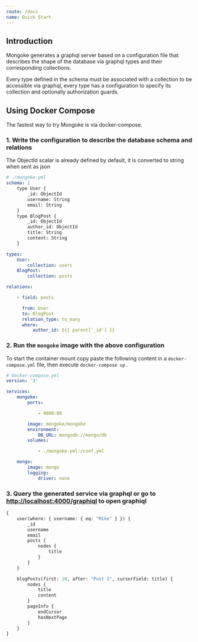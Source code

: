 ```yaml
---
route: /docs
name: Quick Start
---
```


## Introduction

Mongoke generates a graphql server based on a configuration file that describes the shape of the database via graphql types and their corresponding collections.

Every type defined in the schema must be associated with a collection to be accessible via graphql, every type has a configuration to specify its collection and optionally authorization guards.

## Using Docker Compose

The fastest way to try Mongoke is via docker-compose.

### 1. Write the configuration to describe the database schema and relations

The ObjectId scalar is already defined by default, it is converted to string when sent as json

``` yaml
# ./mongoke.yml
schema: |
    type User {
        _id: ObjectId
        username: String
        email: String
    }
    type BlogPost {
        _id: ObjectId
        author_id: ObjectId
        title: String
        content: String
    }

types:
    User:
        collection: users
    BlogPost:
        collection: posts

relations:

    - field: posts

      from: User
      to: BlogPost
      relation_type: to_many
      where:
          author_id: ${{ parent['_id'] }}
```

### 2. Run the `mongoke` image with the above configuration

To start the container mount copy paste the following content in a `docker-compose.yml` file, then execute `docker-compose up` .

``` yaml
# docker-compose.yml
version: '3'

services:
    mongoke:
        ports:

            - 4000:80

        image: mongoke/mongoke
        environment:
            DB_URL: mongodb://mongo/db
        volumes:

            - ./mongoke.yml:/conf.yml

    mongo:
        image: mongo
        logging:
            driver: none
```

### 3. Query the generated service via graphql or go to [http://localhost:4000/graphiql](http://localhost:4000/graphiql) to open graphiql

``` graphql
{
    user(where: { username: { eq: "Mike" } }) {
        _id
        username
        email
        posts {
            nodes {
                title
            }
        }
    }

    blogPosts(first: 10, after: "Post 1", cursorField: title) {
        nodes {
            title
            content
        }
        pageInfo {
            endCursor
            hasNextPage
        }
    }
}
```

